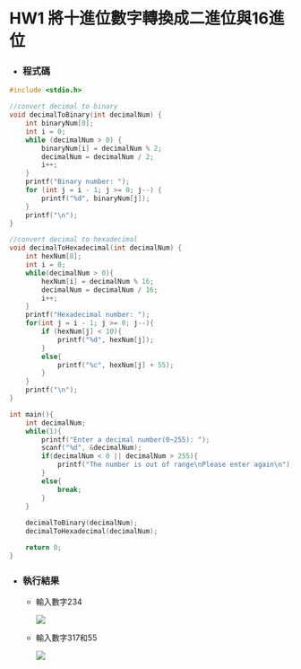# HW1 將十進位數字轉換成二進位與16進位

* ### 程式碼
```c
#include <stdio.h>

//convert decimal to binary
void decimalToBinary(int decimalNum) {
    int binaryNum[8];
    int i = 0;
    while (decimalNum > 0) {
        binaryNum[i] = decimalNum % 2;
        decimalNum = decimalNum / 2;
        i++;
    }
    printf("Binary number: ");
    for (int j = i - 1; j >= 0; j--) {
        printf("%d", binaryNum[j]);
    }
    printf("\n");
}

//convert decimal to hexadecimal
void decimalToHexadecimal(int decimalNum) {
    int hexNum[8];
    int i = 0;
    while(decimalNum > 0){
        hexNum[i] = decimalNum % 16;
        decimalNum = decimalNum / 16;
        i++;
    }
    printf("Hexadecimal number: ");
    for(int j = i - 1; j >= 0; j--){
        if (hexNum[j] < 10){
            printf("%d", hexNum[j]);
        } 
        else{
            printf("%c", hexNum[j] + 55);
        }
    }
    printf("\n");
}

int main(){
    int decimalNum;
    while(1){
        printf("Enter a decimal number(0~255): ");
        scanf("%d", &decimalNum);
        if(decimalNum < 0 || decimalNum > 255){
            printf("The number is out of range\nPlease enter again\n");
        }
        else{
            break;
        }
    }
    
    decimalToBinary(decimalNum);
    decimalToHexadecimal(decimalNum);

    return 0;
}
```

* ### 執行結果
  - 輸入數字234
  
    ![](https://github.com/yunchien77/ds_algorithm/blob/main/hw1/exeresult/234.png)
  
  - 輸入數字317和55
  
    ![](https://github.com/yunchien77/ds_algorithm/blob/main/hw1/exeresult/317_and_55.png)
  
